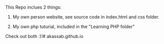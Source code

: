This Repo inclues 2 things:

1. My own person website, see source code in index.html and css folder.

2. My own php tuturial, included in the "Learning PHP folder"

Check out both :)!# akassab.github.io
